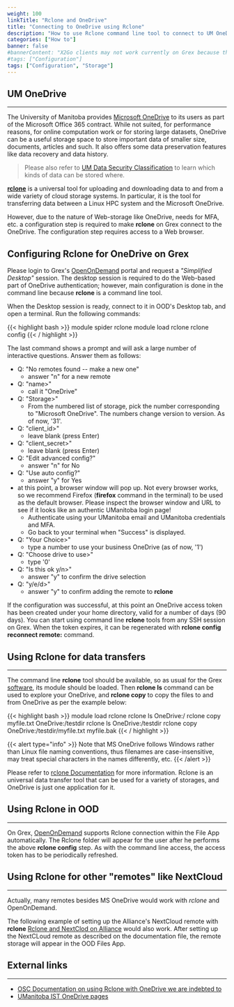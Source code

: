 ```yaml
---
weight: 100
linkTitle: "Rclone and OneDrive"
title: "Connecting to OneDrive using Rclone"
description: "How to use Rclone command line tool to connect to UM OneDrive"
categories: ["How to"]
banner: false
#bannerContent: "X2Go clients may not work currently on Grex because their lack the Duo MFA support"
#tags: ["Configuration"]
tags: ["Configuration", "Storage"]
---
```


## UM OneDrive
---

The University of Manitoba provides [Microsoft OneDrive](https://www.microsoft.com/en-ca/microsoft-365/onedrive/onedrive-for-business) to its users as part of the Microsoft Office 365 contract. 
While not suited, for performance reasons, for online computation work or for storing large datasets, OneDrive can be a useful storage space to store important data of smaller size, documents, articles and such. 
It also offers some data preservation features like data recovery and data history.

> Please also refer to [UM Data Security Classification](https://umanitoba.ca/information-services-technology/sites/information-services-technology/files/2022-05/data-security-classification.pdf) to learn which kinds of data can be stored where.

[__rclone__](https://rclone.org) is a universal tool for uploading and downloading data to and from a wide variety of cloud storage systems.
In particular, it is the tool for transferring data between a Linux HPC system and the Microsoft OneDrive. 

However, due to the nature of Web-storage like OneDrive, needs for MFA, etc. a configuration step is required to make __rclone__ on Grex connect to the OneDrive.
The configuration step requires access to a Web browser.

## Configuring Rclone for OneDrive on Grex

Please login to Grex's [OpenOnDemand](/ood/) portal and request a _"Simplified Desktop"_ session. 
The desktop session is required to do the Web-based part of OneDrive authentication; however, main configuration is done in the command line because __rclone__ is a command line tool.

When the Desktop session is ready, connect to it in OOD's Desktop tab, and open a terminal. Run the following commands:

{{< highlight bash >}}
module spider rclone
module load rclone
rclone config
{{< / highlight >}}

The last command shows a prompt and will ask a large number of interactive questions. Answer them as follows:

* Q: "No remotes found -- make a new one"
    * answer "n" for a new remote
* Q: "name>"
    * call it "OneDrive"
* Q: "Storage>"
    * From the numbered list of storage, pick the number corresponding to "Microsoft OneDrive". The numbers change version to version. As of now, '31'.
* Q: "client_id>" 
    * leave blank (press Enter)
* Q: "client_secret>" 
    * leave blank (press Enter)
* Q: "Edit advanced config?"
    * answer "n" for No
* Q: "Use auto config?"
    * answer "y" for Yes
* at this point, a browser window will pop up. Not every browser works, so we recommend Firefox (__firefox__ command in the terminal) to be used as the default browser. Please inspect the browser window and URL to see if it looks like an authentic UManitoba login page!
    * Authenticate using your UManitoba email and UManitoba credentials and MFA. 
    * Go back to your terminal when "Success" is displayed.
* Q: "Your Choice>"
    * type a number to use your business OneDrive (as of now, '1')
* Q: "Choose drive to use>"
    * type '0'
* Q: "Is this ok y/n>"
    * answer "y" to confirm the drive selection
* Q: "y/e/d>"
    * answer "y" to confirm adding the remote to __rclone__
    
If the configuration was successful, at this point an OneDrive access token has been created under your home directory, valid for a number of days (90 days). You can start using command line __rclone__ tools from any SSH session on Grex.
When the token expires, it can be regenerated with __rclone config reconnect remote:__ command.


## Using Rclone for data transfers
---

The command line __rclone__ tool should be available, so as usual for the Grex [software](/software/#lmod), its module should be loaded.
Then __rclone ls__ command can be used to explore your OneDrive, and __rclone copy__ to copy the files to and from OneDrive as per the example below:

{{< highlight bash >}}
module load rclone
rclone ls OneDrive:/
rclone copy myfile.txt OneDrive:/testdir
rclone ls OneDrive:/testdir
rclone copy OneDrive:/testdir/myfile.txt myfile.bak
{{< / highlight >}}

{{< alert type="info" >}}
Note that MS OneDrive follows Windows rather than Linux file naming conventions, thus filenames are case-insensitive, may treat special characters in the names differently, etc.
{{< /alert >}}

Please refer to [rclone Documentation](https://rclone.org/docs/) for more information. 
Rclone is an universal data transfer tool that can be used for a variety of storages, and OneDrive is just one application for it.

## Using Rclone in OOD
---

On Grex, [OpenOnDemand](/ood) supports Rclone connection within the File App automatically. 
The Rclone folder will appear for the user after he performs the above __rclone config__ step. 
As with the command line access, the access token has to be periodically refreshed.

## Using Rclone for other "remotes" like NextCloud
---

Actually, many remotes besides MS OneDrive would work with _rclone_ and OpenOnDemand. 

The following example of setting up the Alliance's NextCloud remote with __rclone__ [Rclone and NextClod on Alliance](https://docs.alliancecan.ca/wiki/Nextcloud#Upload_and_download_files_using_rclone) would also work. 
After setting up the NextCLoud remote as described on the documentation file, the remote storage will appear in the OOD Files App.

## External links
---

* [OSC Documentation on using Rclone with OneDrive we are indebted to](https://www.osc.edu/resources/getting_started/howto/howto_use_rclone_to_upload_data)
* [UManitoba IST OneDrive pages](https://umanitoba.ca/information-services-technology/microsoft-365/onedrive-setup-support)
<!-- {{< treeview display="tree" />}} -->

<!-- Changes and update:
* Last reviewed on: Apr 29, 2024.
-->
